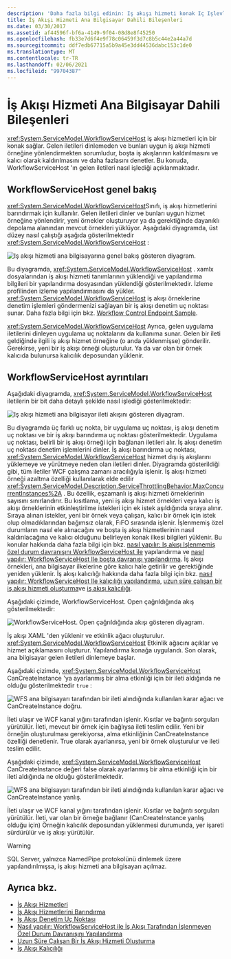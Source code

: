 ```yaml
---
description: 'Daha fazla bilgi edinin: Iş akışı hizmeti konak Iç Işlevleri'
title: İş Akışı Hizmeti Ana Bilgisayar Dahili Bileşenleri
ms.date: 03/30/2017
ms.assetid: af44596f-bf6a-4149-9f04-08d8e8f45250
ms.openlocfilehash: fb33e7d6f4e9f78c06459f3d7c8b5c44e2a44a7d
ms.sourcegitcommit: ddf7edb67715a5b9a45e3dd44536dabc153c1de0
ms.translationtype: MT
ms.contentlocale: tr-TR
ms.lasthandoff: 02/06/2021
ms.locfileid: "99704387"
---
```

# <a name="workflow-service-host-internals"></a>İş Akışı Hizmeti Ana Bilgisayar Dahili Bileşenleri

<xref:System.ServiceModel.WorkflowServiceHost> iş akışı hizmetleri için bir konak sağlar. Gelen iletileri dinlemeden ve bunları uygun iş akışı hizmeti örneğine yönlendirmekten sorumludur, boşta iş akışlarının kaldırılmasını ve kalıcı olarak kaldırılmasını ve daha fazlasını denetler. Bu konuda, WorkflowServiceHost 'ın gelen iletileri nasıl işlediği açıklanmaktadır.  
  
## <a name="workflowservicehost-overview"></a>WorkflowServiceHost genel bakış  

<xref:System.ServiceModel.WorkflowServiceHost>Sınıfı, iş akışı hizmetlerini barındırmak için kullanılır. Gelen iletileri dinler ve bunları uygun hizmet örneğine yönlendirir, yeni örnekler oluşturuyor ya da gerektiğinde dayanıklı depolama alanından mevcut örnekleri yüklüyor. Aşağıdaki diyagramda, üst düzey nasıl çalıştığı aşağıda gösterilmektedir <xref:System.ServiceModel.WorkflowServiceHost> :
  
 ![Iş akışı hizmeti ana bilgisayarına genel bakış gösteren diyagram.](./media/workflow-service-host-internals/workflow-service-host-high-level-overview.gif)  
  
 Bu diyagramda, <xref:System.ServiceModel.WorkflowServiceHost> . xamlx dosyalarından iş akışı hizmeti tanımlarının yüklendiği ve yapılandırma bilgileri bir yapılandırma dosyasından yüklendiği gösterilmektedir. İzleme profilinden izleme yapılandırmasını da yükler. <xref:System.ServiceModel.WorkflowServiceHost> iş akışı örneklerine denetim işlemleri göndermenizi sağlayan bir iş akışı denetim uç noktası sunar.  Daha fazla bilgi için bkz. [Workflow Control Endpoint Sample](workflow-control-endpoint.md).  
  
 <xref:System.ServiceModel.WorkflowServiceHost> Ayrıca, gelen uygulama iletilerini dinleyen uygulama uç noktalarını da kullanıma sunar. Gelen bir ileti geldiğinde ilgili iş akışı hizmet örneğine (o anda yüklenmişse) gönderilir. Gerekirse, yeni bir iş akışı örneği oluşturulur. Ya da var olan bir örnek kalıcıda bulunursa kalıcılık deposundan yüklenir.  
  
## <a name="workflowservicehost-details"></a>WorkflowServiceHost ayrıntıları  

 Aşağıdaki diyagramda, <xref:System.ServiceModel.WorkflowServiceHost> iletilerin bir bit daha detaylı şekilde nasıl işlediği gösterilmektedir:  
  
 ![Iş akışı hizmeti ana bilgisayar ileti akışını gösteren diyagram.](./media/workflow-service-host-internals/workflow-service-host-message-flow.gif)  
  
 Bu diyagramda üç farklı uç nokta, bir uygulama uç noktası, iş akışı denetim uç noktası ve bir iş akışı barındırma uç noktası gösterilmektedir. Uygulama uç noktası, belirli bir iş akışı örneği için bağlanan iletileri alır. İş akışı denetim uç noktası denetim işlemlerini dinler. İş akışı barındırma uç noktası, <xref:System.ServiceModel.WorkflowServiceHost> hizmet dışı iş akışlarını yüklemeye ve yürütmeye neden olan iletileri dinler. Diyagramda gösterildiği gibi, tüm iletiler WCF çalışma zamanı aracılığıyla işlenir.  İş akışı hizmeti örneği azaltma özelliği kullanılarak elde edilir <xref:System.ServiceModel.Description.ServiceThrottlingBehavior.MaxConcurrentInstances%2A> . Bu özellik, eşzamanlı iş akışı hizmeti örneklerinin sayısını sınırlandırır. Bu kısıtlama, yeni iş akışı hizmet örnekleri veya kalıcı iş akışı örneklerinin etkinleştirilme istekleri için ek istek aşıldığında sıraya alınır. Sıraya alınan istekler, yeni bir örnek veya çalışan, kalıcı bir örnek için istek olup olmadıklarından bağımsız olarak, FıFO sırasında işlenir. İşlenmemiş özel durumların nasıl ele alınacağını ve boşta iş akışı hizmetlerinin nasıl kaldırılacağına ve kalıcı olduğunu belirleyen konak ilkesi bilgileri yüklenir. Bu konular hakkında daha fazla bilgi için bkz. [nasıl yapılır: Iş akışı Işlenmemiş özel durum davranışını WorkflowServiceHost ile](config-workflow-unhandled-exception-workflowservicehost.md) yapılandırma ve [nasıl yapılır: WorkflowServiceHost Ile boşta davranışı yapılandırma](how-to-configure-idle-behavior-with-workflowservicehost.md). İş akışı örnekleri, ana bilgisayar ilkelerine göre kalıcı hale getirilir ve gerektiğinde yeniden yüklenir. İş akışı kalıcılığı hakkında daha fazla bilgi için bkz. [nasıl yapılır: WorkflowServiceHost Ile kalıcılığı yapılandırma](how-to-configure-persistence-with-workflowservicehost.md), [uzun süre çalışan bir iş akışı hizmeti oluşturma](creating-a-long-running-workflow-service.md)ve [iş akışı kalıcılığı](../../windows-workflow-foundation/workflow-persistence.md).  
  
 Aşağıdaki çizimde, WorkflowServiceHost. Open çağrıldığında akış gösterilmektedir:  
  
 ![WorkflowServiceHost. Open çağrıldığında akışı gösteren diyagram.](./media/workflow-service-host-internals/workflow-service-host-open.gif)  
  
 İş akışı XAML 'den yüklenir ve etkinlik ağacı oluşturulur. <xref:System.ServiceModel.WorkflowServiceHost> Etkinlik ağacını açıklar ve hizmet açıklamasını oluşturur. Yapılandırma konağa uygulandı. Son olarak, ana bilgisayar gelen iletileri dinlemeye başlar.  
  
 Aşağıdaki çizimde, <xref:System.ServiceModel.WorkflowServiceHost> CanCreateInstance 'ya ayarlanmış bir alma etkinliği için bir ileti aldığında ne olduğu gösterilmektedir `true` :  
  
 ![WFS ana bilgisayarı tarafından bir ileti alındığında kullanılan karar ağacı ve CanCreateInstance doğru.](./media/workflow-service-host-internals/workflow-service-host-receive-message-cancreateinstance.gif)  
  
 İleti ulaşır ve WCF kanal yığını tarafından işlenir. Kısıtlar ve bağıntı sorguları yürütülür. İleti, mevcut bir örnek için bağlıysa ileti teslim edilir. Yeni bir örneğin oluşturulması gerekiyorsa, alma etkinliğinin CanCreateInstance özelliği denetlenir. True olarak ayarlanırsa, yeni bir örnek oluşturulur ve ileti teslim edilir.  
  
 Aşağıdaki çizimde, <xref:System.ServiceModel.WorkflowServiceHost> CanCreateInstance değeri false olarak ayarlanmış bir alma etkinliği için bir ileti aldığında ne olduğu gösterilmektedir.  
  
 ![WFS ana bilgisayarı tarafından bir ileti alındığında kullanılan karar ağacı ve CanCreateInstance yanlış.](./media/workflow-service-host-internals/workflow-service-host-receive-message.gif)  
  
 İleti ulaşır ve WCF kanal yığını tarafından işlenir. Kısıtlar ve bağıntı sorguları yürütülür. İleti, var olan bir örneğe bağlanır (CanCreateInstance yanlış olduğu için) Örneğin kalıcılık deposundan yüklenmesi durumunda, yer işareti sürdürülür ve iş akışı yürütülür.  
  
> [!WARNING]
> SQL Server, yalnızca NamedPipe protokolünü dinlemek üzere yapılandırılmışsa, iş akışı hizmeti ana bilgisayarı açılmaz.  
  
## <a name="see-also"></a>Ayrıca bkz.

- [İş Akışı Hizmetleri](workflow-services.md)
- [İş Akışı Hizmetlerini Barındırma](hosting-workflow-services.md)
- [İş Akışı Denetim Uç Noktası](workflow-control-endpoint.md)
- [Nasıl yapılır: WorkflowServiceHost ile İş Akışı Tarafından İşlenmeyen Özel Durum Davranışını Yapılandırma](config-workflow-unhandled-exception-workflowservicehost.md)
- [Uzun Süre Çalışan Bir İş Akışı Hizmeti Oluşturma](creating-a-long-running-workflow-service.md)
- [İş Akışı Kalıcılığı](../../windows-workflow-foundation/workflow-persistence.md)
